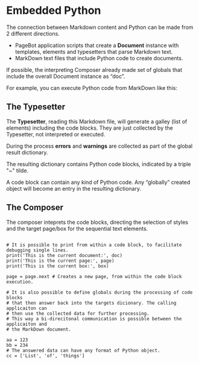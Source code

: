 
# Embedded Python
The connection between Markdown content and Python can be made from 2 different directions. 

* PageBot application scripts that create a **Document** instance with templates, elements and typesetters that parse Markdown text.
* MarkDown text files that include Python code to create documents.

If possible, the interpreting Composer already made set of globals that include the overall Document instance as “doc”.

For example, you can execute Python code from MarkDown like this:

## The Typesetter

The **Typesetter**, reading this Markdown file, will generate a galley (list of elements) including the code blocks. They are just collected by the Typesetter, not interpreted or executed.

During the process **errors** and **warnings** are collected as part of the global result dictionary.

The resulting dictionary contains Python code blocks, indicated by a triple "~" tilde.

A code block can contain any kind of Python code. Any “globally” created object will become an entry in the resulting dictionary.

## The Composer

The composer inteprets the code blocks, directing the selection of styles and the target page/box for the sequential text elements.

~~~

# It is possible to print from within a code block, to facilitate debugging single lines.
print('This is the current document:', doc)
print('This is the current page:', page)
print('This is the current box:', box)

page = page.next # Creates a new page, from within the code block execution.

# It is also possible to define globals during the processing of code blocks
# that then answer back into the targets dicionary. The calling applicaiton can
# then use the collected data for further processing. 
# This way a bi-direcitonal communication is possible between the applicaiton and
# the MarkDown document.

aa = 123
bb = 234
# The answered data can have any format of Python object.
cc = ['List', 'of', 'things']

~~~
